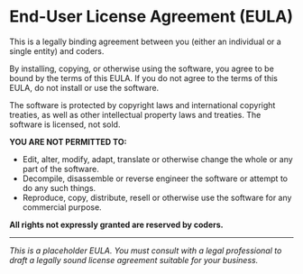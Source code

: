 # End-User License Agreement (EULA)

This is a legally binding agreement between you (either an individual or a single entity) and coders.

By installing, copying, or otherwise using the software, you agree to be bound by the terms of this EULA. If you do not agree to the terms of this EULA, do not install or use the software.

The software is protected by copyright laws and international copyright treaties, as well as other intellectual property laws and treaties. The software is licensed, not sold.

**YOU ARE NOT PERMITTED TO:**
*   Edit, alter, modify, adapt, translate or otherwise change the whole or any part of the software.
*   Decompile, disassemble or reverse engineer the software or attempt to do any such things.
*   Reproduce, copy, distribute, resell or otherwise use the software for any commercial purpose.

**All rights not expressly granted are reserved by coders.**

---
*This is a placeholder EULA. You must consult with a legal professional to draft a legally sound license agreement suitable for your business.*
